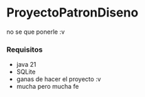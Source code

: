 # ProyectoPatronDiseno
no se que ponerle :v


### Requisitos 

- java 21
- SQLite 
- ganas de hacer el proyecto :v
- mucha pero mucha fe 
